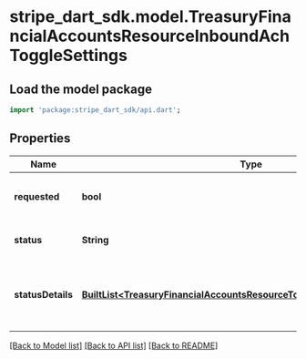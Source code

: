 # stripe_dart_sdk.model.TreasuryFinancialAccountsResourceInboundAchToggleSettings

## Load the model package
```dart
import 'package:stripe_dart_sdk/api.dart';
```

## Properties
Name | Type | Description | Notes
------------ | ------------- | ------------- | -------------
**requested** | **bool** | Whether the FinancialAccount should have the Feature. | 
**status** | **String** | Whether the Feature is operational. | 
**statusDetails** | [**BuiltList&lt;TreasuryFinancialAccountsResourceTogglesSettingStatusDetails&gt;**](TreasuryFinancialAccountsResourceTogglesSettingStatusDetails.md) | Additional details; includes at least one entry when the status is not `active`. | 

[[Back to Model list]](../README.md#documentation-for-models) [[Back to API list]](../README.md#documentation-for-api-endpoints) [[Back to README]](../README.md)


